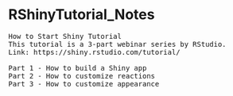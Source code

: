 # RShinyTutorial_Notes

<pre>
How to Start Shiny Tutorial
This tutorial is a 3-part webinar series by RStudio.  
Link: https://shiny.rstudio.com/tutorial/

Part 1 - How to build a Shiny app
Part 2 - How to customize reactions
Part 3 - How to customize appearance
</pre>

